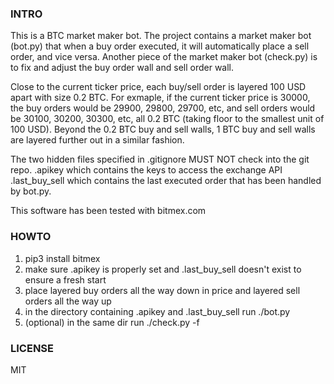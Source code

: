 ### INTRO
This is a BTC market maker bot. The project contains a market maker bot (bot.py) that when a buy order executed, it will automatically place a sell order, and vice versa.  Another piece of the market maker bot (check.py) is to fix and adjust the buy order wall and sell order wall.  

Close to the current ticker price, each buy/sell order is layered 100 USD apart with size 0.2 BTC. For exmaple, if the current ticker price is 30000, the buy orders would be 29900, 29800, 29700, etc, and sell orders would be 30100, 30200, 30300, etc, all 0.2 BTC (taking floor to the smallest unit of 100 USD). Beyond the 0.2 BTC buy and sell walls, 1 BTC buy and sell walls are layered further out in a similar fashion. 

The two hidden files specified in .gitignore MUST NOT check into the git repo. 
.apikey which contains the keys to access the exchange API 
.last_buy_sell which contains the last executed order that has been handled by bot.py.

This software has been tested with bitmex.com

### HOWTO
1. pip3 install bitmex
2. make sure .apikey is properly set and .last_buy_sell doesn't exist to ensure a fresh start 
3. place layered buy orders all the way down in price and layered sell orders all the way up 
4. in the directory containing .apikey and .last_buy_sell run ./bot.py
5. (optional) in the same dir run ./check.py -f 

### LICENSE
MIT


